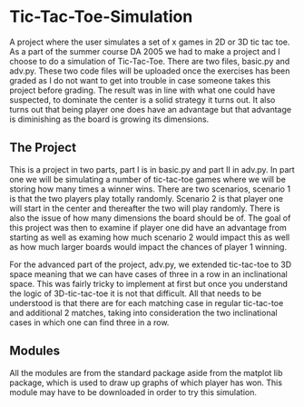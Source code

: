 # Tic-Tac-Toe-Simulation
A project where the user simulates a set of x games in 2D or 3D tic tac toe. As a part of the summer course DA 2005 we had to make a project and I choose to do a simulation of Tic-Tac-Toe. There are two files, basic.py and adv.py. These two code files will be uploaded once the exercises has been graded as I do not want to get into trouble in case someone takes this project before grading. The result was in line with what one could have suspected, to dominate the center is a solid strategy it turns out. It also turns out that being player one does have an advantage but that advantage is diminishing as the board is growing its dimensions. 

## The Project
This is a project in two parts, part I is in basic.py and part II in adv.py. In part one we will be simulating a number of tic-tac-toe games where we will be storing how many times a winner wins. There are two scenarios, scenario 1 is that the two players play totally randomly. Scenario 2 is that player one will start in the center and thereafter the two will play randomly. There is also the issue of how many dimensions the board should be of. The goal of this project was then to examine if player one did have an advantage from starting as well as examing how much scenario 2 would impact this as well as how much larger boards would impact the chances of player 1 winning.

For the advanced part of the project, adv.py, we extended tic-tac-toe to 3D space meaning that we can have cases of three in a row in an inclinational space. This was fairly tricky to implement at first but once you understand the logic of 3D-tic-tac-toe it is not that difficult. All that needs to be understood is that there are for each matching case in regular tic-tac-toe and additional 2 matches, taking into consideration the two inclinational cases in which one can find three in a row.

## Modules
All the modules are from the standard package aside from the matplot lib package, which is used to draw up graphs of which player has won. This module may have to be downloaded in order to try this simulation. 
